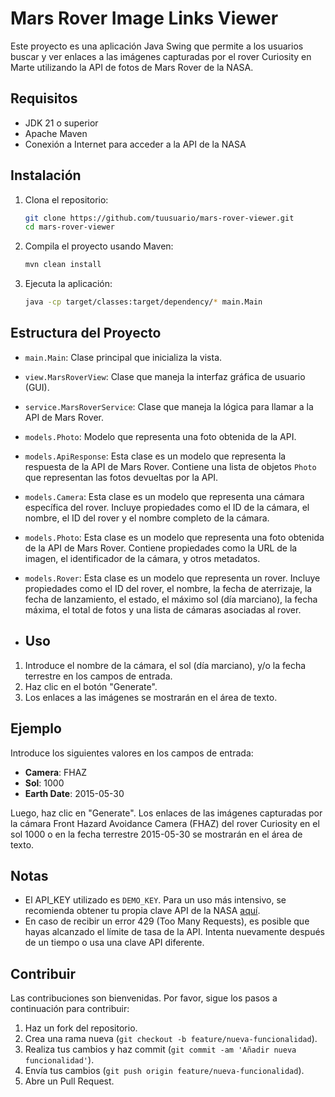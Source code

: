 # Mars Rover Image Links Viewer

Este proyecto es una aplicación Java Swing que permite a los usuarios buscar y ver enlaces a las imágenes
capturadas por el rover Curiosity en Marte utilizando la API de fotos de Mars Rover de la NASA.

## Requisitos

- JDK 21 o superior
- Apache Maven
- Conexión a Internet para acceder a la API de la NASA

## Instalación

1. Clona el repositorio:
    ```bash
    git clone https://github.com/tuusuario/mars-rover-viewer.git
    cd mars-rover-viewer
    ```

2. Compila el proyecto usando Maven:
    ```bash
    mvn clean install
    ```

3. Ejecuta la aplicación:
    ```bash
    java -cp target/classes:target/dependency/* main.Main
    ```

## Estructura del Proyecto

- `main.Main`: Clase principal que inicializa la vista.
- `view.MarsRoverView`: Clase que maneja la interfaz gráfica de usuario (GUI).
- `service.MarsRoverService`: Clase que maneja la lógica para llamar a la API de Mars Rover.
- `models.Photo`: Modelo que representa una foto obtenida de la API.
- `models.ApiResponse`: Esta clase es un modelo que representa la respuesta de la API de Mars Rover. Contiene una lista de objetos `Photo` que representan las fotos devueltas por la API.
- `models.Camera`: Esta clase es un modelo que representa una cámara específica del rover. Incluye propiedades como el ID de la cámara, el nombre, el ID del rover y el nombre completo de la cámara.
- `models.Photo`: Esta clase es un modelo que representa una foto obtenida de la API de Mars Rover. Contiene propiedades como la URL de la imagen, el identificador de la cámara, y otros metadatos.
- `models.Rover`: Esta clase es un modelo que representa un rover. Incluye propiedades como el ID del rover, el nombre, la fecha de aterrizaje, la fecha de lanzamiento, el estado, el máximo sol (día marciano), la fecha máxima, el total de fotos y una lista de cámaras asociadas al rover.

- ## Uso

1. Introduce el nombre de la cámara, el sol (día marciano), y/o la fecha terrestre en los campos de entrada.
2. Haz clic en el botón "Generate".
3. Los enlaces a las imágenes se mostrarán en el área de texto.

## Ejemplo

Introduce los siguientes valores en los campos de entrada:

- **Camera**: FHAZ
- **Sol**: 1000
- **Earth Date**: 2015-05-30

Luego, haz clic en "Generate". Los enlaces de las imágenes capturadas por la cámara Front Hazard Avoidance Camera (FHAZ) del rover Curiosity en el sol 1000 o en la fecha terrestre 2015-05-30 se mostrarán en el área de texto.

## Notas

- El API_KEY utilizado es `DEMO_KEY`. Para un uso más intensivo, se recomienda obtener tu propia clave API de la NASA [aquí](https://api.nasa.gov/).
- En caso de recibir un error 429 (Too Many Requests), es posible que hayas alcanzado el límite de tasa de la API. Intenta nuevamente después de un tiempo o usa una clave API diferente.

## Contribuir

Las contribuciones son bienvenidas. Por favor, sigue los pasos a continuación para contribuir:

1. Haz un fork del repositorio.
2. Crea una rama nueva (`git checkout -b feature/nueva-funcionalidad`).
3. Realiza tus cambios y haz commit (`git commit -am 'Añadir nueva funcionalidad'`).
4. Envía tus cambios (`git push origin feature/nueva-funcionalidad`).
5. Abre un Pull Request.




